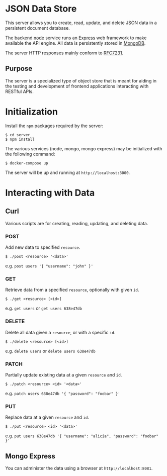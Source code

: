 # JSON Data Store

This server allows you to create, read, update, and delete JSON data
in a persistent document database.

The backend [node](https://nodejs.org) service runs an
[Express](https://expressjs.com) web framework to make available the API engine.
All data is persistently stored in [MongoDB](https://mongodb.com).

The server HTTP responses mainly conform to
[RFC7231](https://www.rfc-editor.org/rfc/rfc7231#section-4.3).

## Purpose

The server is a specialized type of object store that is meant for aiding
in the testing and development of frontend applications interacting with
RESTful APIs.


# Initialization

Install the `npm` packages required by the server:

```
$ cd server
$ npm install
```

The various services (node, mongo, mongo express) may be initialized with the
following command:

```
$ docker-compose up
```

The server will be up and running at `http://localhost:3000`.


# Interacting with Data

## Curl

Various scripts are for creating, reading, updating, and deleting data.

### POST

Add new data to specified `resource`.

```
$ ./post <resource> '<data>'
```

e.g. `post users '{ "username": "john" }'`

### GET

Retrieve data from a specified `resource`, optionally with given `id`.

```
$ ./get <resource> [<id>]
```

e.g. `get users` or `get users 638e47db`

### DELETE

Delete all data given a `resource`, or with a specific `id`.

```
$ ./delete <resource> [<id>]
```

e.g. `delete users` or `delete users 638e47db`

### PATCH

Partially update existing data at a given `resource` and `id`.

```
$ ./patch <resource> <id> '<data>'
```

e.g. `patch users 638e47db '{ "password": "foobar" }'`

### PUT

Replace data at a given `resource` and `id`.

```
$ ./put <resource> <id> '<data>'
```

e.g. `put users 638e47db '{ "username": "alicia", "password": "foobar" }'`


## Mongo Express

You can administer the data using a browser at `http://localhost:8081`.
